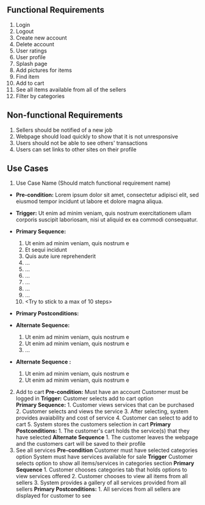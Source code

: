 ## Functional Requirements

1. Login
2. Logout
3. Create new account
4. Delete account
5. User ratings
6. User profile
7. Splash page
8. Add pictures for items
9. Find item
10. Add to cart
11. See all items available from all of the sellers
12. Filter by categories

## Non-functional Requirements

1. Sellers should be notified of a new job
2. Webpage should load quickly to show that it is not unresponsive
3. Users should not be able to see others' transactions
4. Users can set links to other sites on their profile

## Use Cases

1. Use Case Name (Should match functional requirement name)
- **Pre-condition:** <can be a list or short description> Lorem ipsum dolor sit amet, consectetur adipisci elit, sed eiusmod tempor incidunt ut labore et dolore magna aliqua.

- **Trigger:** <can be a list or short description> Ut enim ad minim veniam, quis nostrum exercitationem ullam corporis suscipit laboriosam, nisi ut aliquid ex ea commodi consequatur. 

- **Primary Sequence:**
  
  1. Ut enim ad minim veniam, quis nostrum e
  2. Et sequi incidunt 
  3. Quis aute iure reprehenderit
  4. ... 
  5. ...
  6. ...
  7. ...
  8. ...
  9. ...
  10. <Try to stick to a max of 10 steps>

- **Primary Postconditions:** <can be a list or short description> 

- **Alternate Sequence:** <you can have more than one alternate sequence to describe multiple issues that may arise>
  
  1. Ut enim ad minim veniam, quis nostrum e
  2. Ut enim ad minim veniam, quis nostrum e
  3. ...

- **Alternate Sequence <optional>:** <you can have more than one alternate sequence to describe multiple issues that may arise>
  
  1. Ut enim ad minim veniam, quis nostrum e
  2. Ut enim ad minim veniam, quis nostrum e

2. Add to cart
	**Pre-condition:** 
	   Must have an account
	   Customer must be logged in
	**Trigger:**
	   Customer selects add to cart option   
   	**Primary Sequence:**
		1. Customer views services that can be purchased
		2. Customer selects and views the service 
		3. After selecting, system provides avaiability and cost of service
		4. Customer can select to add to cart 
		5. System stores the customers selection in cart
	**Primary Postconditions:**
		1. The customer's cart holds the service(s) that they have selected
	**Alternate Sequence**
		1. The customer leaves the webpage and the customers cart will be saved to their profile
3. See all services
	**Pre-condition**
	    Customer must have selected categories option
	    System must have services available for sale
	**Trigger**
	   Customer selects option to show all items/services in categories section
	**Primary Sequence**
		1. Customer chooses categories tab that holds options to view services offered
		2. Customer chooses to view all items from all sellers
		3. System provides a gallery of all services provided from all sellers 
	**Primary Postconditions:**
		1. All services from all sellers are displayed for customer to see
	     	 
	
